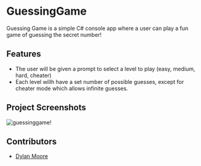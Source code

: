 # GuessingGame
Guessing Game is a simple C# console app where a user can play a fun game of guessing the secret number!

## Features
- The user will be given a prompt to select a level to play (easy, medium, hard, cheater)
- Each level willh have a set number of possible guesses, except for cheater mode which allows infinite guesses.
  
## Project Screenshots
![guessinggame!](https://github.com/dylankmoore/GuessingGame/assets/134669892/221e57f7-4085-47f4-9885-3640626efb94)

## Contributors
- [Dylan Moore](https://www.github.com/dylankmoore)
